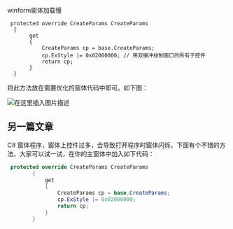 winform窗体加载慢 

 

```
 protected override CreateParams CreateParams
  {
       get
       {
           CreateParams cp = base.CreateParams;
           cp.ExStyle |= 0x02000000; // 用双缓冲绘制窗口的所有子控件
           return cp;
       }
  }
```

将此方法放在需要优化的窗体代码中即可。如下图：

![在这里插入图片描述](../../../我的文档/Typora/Pictures/watermark,type_ZmFuZ3poZW5naGVpdGk,shadow_10,text_aHR0cHM6Ly9ibG9nLmNzZG4ubmV0L3dlaXhpbl80MjI4ODQzMg==,size_16,color_FFFFFF,t_70.png)

## 另一篇文章

C# 窗体程序，窗体上控件过多，会导致打开程序时窗体闪烁，下面有个不错的方法，大家可以试一试，在你的主窗体中加入如下代码：

```c#
 protected override CreateParams CreateParams
        {
            get
            {
                CreateParams cp = base.CreateParams;
                cp.ExStyle |= 0x02000000;
                return cp;
            }
        }
```

